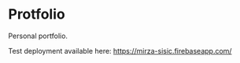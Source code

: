 # Protfolio

Personal portfolio.

Test deployment available here: https://mirza-sisic.firebaseapp.com/
